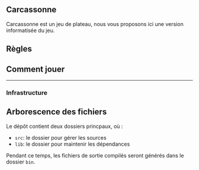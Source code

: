 ## Carcassonne

Carcassonne est un jeu de plateau, nous vous proposons ici une version informatisée du jeu.

## Règles

## Comment jouer


----
### Infrastructure

## Arborescence des fichiers

Le dépôt contient deux dossiers princpaux, où :

- `src`: le dossier pour gérer les sources
- `lib`: le dossier pour maintenir les dépendances

Pendant ce temps, les fichiers de sortie compilés seront générés dans le dossier `bin`.
